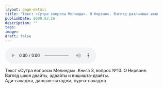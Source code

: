 ```yaml
---
layout: page-detail
title: "Текст «Сутра вопросы Мелинды». О Нирване. Взгляд различных школ"
publishDate: 2009.03.16
description: ""
tags:
image:
draft: false
---
```


<audio title="2009.03.16 - Текст «Сутра вопросы Мелинды». О Нирване. Взгляд различных школ.mp3" src="/upload/iblock/574/574ed725468716d9d061163bf07f9114.mp3" controls=""></audio>

 Текст «Сутра вопросы Мелинды». Книга 3, вопрос №10\. О Нирване.  
 Взгляд школ двайты, адвайты и вишишта-двайты.  
 Ади-сахаджа, даршан-сахаджа, пурна-сахаджа   

  
